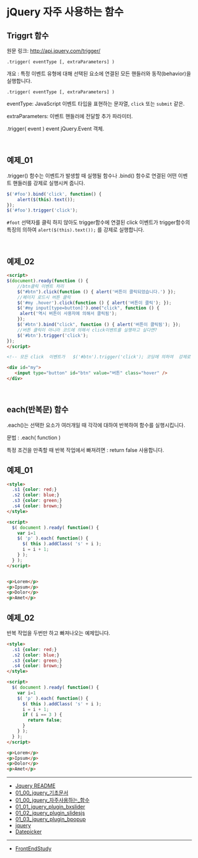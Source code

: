 # jQuery  자주 사용하는 함수


## Triggrt 함수

원문 링크:  http://api.jquery.com/trigger/

```
.trigger( eventType [, extraParameters] )
```

개요 : 특정 이벤트 유형에 대해 선택된 요소에 연결된 모든 핸들러와 동작(behavior)을 실행합니다.

```
.trigger( eventType [, extraParameters] )
```

eventType: JavaScript 이벤트 타입을 표현하는 문자열, `click` 또는 `submit` 같은.

extraParameters: 이벤트 핸들러에 전달할 추가 파라미터.

.trigger( event )
event jQuery.Event 객체.



<br>


## 예제_01
.trigger() 함수는 이벤트가 발생할 때 실행될 함수나 .bind() 함수로 연결된 어떤 이벤트 핸들러를 강제로 실행시켜 줍니다.

```javascript
$('#foo').bind('click', function() {
    alert($(this).text());
});
$('#foo').trigger('click');
```

`#foot` 선택자를 클릭 하지 않아도 trigger함수에 연결된 click 이벤트가  trigger함수의 특징의 의하여
 `alert($(this).text());` 를  강제로 실행합니다.


<br>

## 예제_02

```html
<script>  
$(document).ready(function () {
    //btn클릭 이벤트 처리
    $("#btn").click(function () { alert('버튼이 클릭되었습니다.') });
    //페이지 로드시 버튼 클릭
    $('#my .hover').click(function () { alert('버튼이 클릭'); });
    $('#my input[type=button]').one("click", function () {
     alert('역시 버튼이 사용자에 의해서 클릭됨');
    });
    $('#btn').bind("click", function () { alert('버튼이 클릭됨'); });
    //버튼 클릭이 아니라 코드에 의해서 click이벤트를 실행하고 싶다면?
    $('#btn').trigger('click');
});
</script>

<!-- 모든 click  이벤트가   $('#btn').trigger('click'); 코딩에 의하여  강제로 실행되는 예제 입니다. -->

<div id="my">
   <input type="button" id="btn" value="버튼" class="hover" />
</div>
```






<br>

## each(반복문) 함수

.each()는 선택한 요소가 여러개일 때 각각에 대하여 반복하여 함수를 실행시킵니다.

문법  :  .each( function )

특정 조건을 만족할 때 반복 작업에서 빠져려면  :  return false 사용합니다.



## 예제_01

```html
<style>
  .s1 {color: red;}
  .s2 {color: blue;}
  .s3 {color: green;}
  .s4 {color: brown;}
</style>

<script>
  $( document ).ready( function() {
    var i=1
    $( 'p' ).each( function() {
      $( this ).addClass( 's' + i );
      i = i + 1;
    } );
  } );
</script>


<p>Lorem</p>
<p>Ipsum</p>
<p>Dolor</p>
<p>Amet</p>
```



## 예제_02
반복 작업을 두번만 하고 빠져나오는 예제입니다.

```html
<style>
  .s1 {color: red;}
  .s2 {color: blue;}
  .s3 {color: green;}
  .s4 {color: brown;}
</style>

<script>
  $( document ).ready( function() {
    var i=1
    $( 'p' ).each( function() {
      $( this ).addClass( 's' + i );
      i = i + 1;
      if ( i == 3 ) {
        return false;
      }
    } );
  } );
</script>

<p>Lorem</p>
<p>Ipsum</p>
<p>Dolor</p>
<p>Amet</p>
```



----


* [Jquery README](../README.md)
* [01_00_jquery_기초문서](01_00_jquery_기초문서.md)
* [01_00_jquery_자주사용하는_함수](01_00_jquery_자주사용하는_함수.md)
* [01_01_jquery_plugin_bxslider](01_01_jquery_plugin_bxslider.md)
* [01_02_jquery_plugin_slidesjs](01_02_jquery_plugin_slidesjs.md)
* [01_03_jquery_plugin_bpopup](01_03_jquery_plugin_bpopup.md)
* [jquery](jquery.md)
* [Datepicker](Datepicker.md)

----


* [FrontEndStudy](../../README.md)
